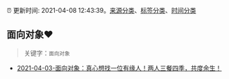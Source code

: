 :alarm_clock: 更新时间: 2021-04-08 12:43:39。[来源分类](../README.md)、[标签分类](../TAGS.md)、[时间分类](../TIMELINE.md)

## 面向对象❤️


> 关键字：`面向对象`



- [2021-04-03-面向对象：真心想找一位有缘人！两人三餐四季，共度余生！](https://www.ershicimi.com/p/c585d6d12b0da8007db62f0d63d524c0) 